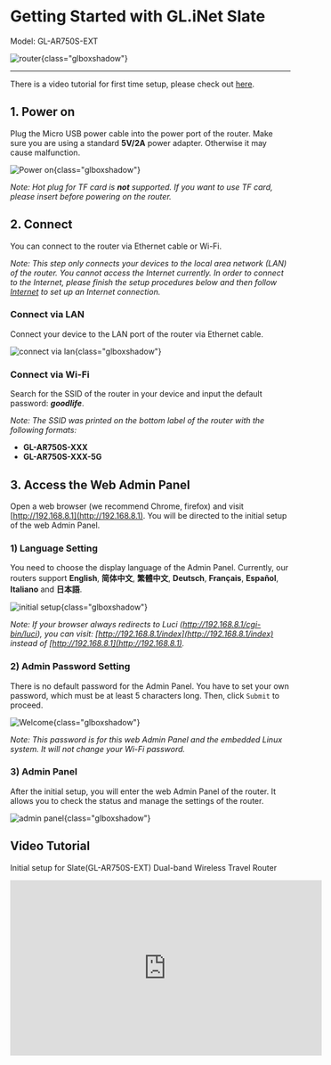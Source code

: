# Getting Started with GL.iNet Slate

Model: GL-AR750S-EXT

![router](https://static.gl-inet.com/docs/en/3/setup/slate/first-time_setup/router.jpg){class="glboxshadow"}

---

There is a video tutorial for first time setup, please check out [here](#video-tutorial).

## 1. Power on 

Plug the Micro USB power cable into the power port of the router. Make sure you are using a standard **5V/2A** power adapter. Otherwise it may cause malfunction.

![Power on](https://static.gl-inet.com/docs/en/3/setup/slate/first-time_setup/power1.jpg){class="glboxshadow"}

*Note: Hot plug for TF card is **not** supported. If you want to use TF card, please insert before powering on the router.*

## 2. Connect 

You can connect to the router via Ethernet cable or Wi-Fi.

*Note: This step only connects your devices to the local area network (LAN) of the router. You cannot access the Internet currently. In order to connect to the Internet, please finish the setup procedures below and then follow [Internet](internet.md) to set up an Internet connection.*

### Connect via LAN 
Connect your device to the LAN port of the router via Ethernet cable.

![connect via lan](https://static.gl-inet.com/docs/en/3/setup/slate/first-time_setup/connect.jpg){class="glboxshadow"}

### Connect via Wi-Fi

Search for the SSID of the router in your device and input the default password: ***goodlife***.

*Note: The SSID was printed on the bottom label of the router with the following formats:*

- **GL-AR750S-XXX**
- **GL-AR750S-XXX-5G**

## 3. Access the Web Admin Panel

Open a web browser (we recommend Chrome, firefox) and visit [http://192.168.8.1](http://192.168.8.1). You will be directed to the initial setup of the web Admin Panel.

### 1) Language Setting

You need to choose the display language of the Admin Panel. Currently, our routers support **English**, **简体中文**, **繁體中文**, **Deutsch**, **Français**, **Español**, **Italiano** and **日本語**. 

![initial setup](https://static.gl-inet.com/docs/en/3/setup/slate/first-time_setup/welcome.jpg){class="glboxshadow"}

*Note: If your browser always redirects to Luci (http://192.168.8.1/cgi-bin/luci), you can  visit: [http://192.168.8.1/index](http://192.168.8.1/index) instead of [http://192.168.8.1](http://192.168.8.1).*

### 2) Admin Password Setting

There is no default password for the Admin Panel. You have to set your own password, which must be at least 5 characters long. Then, click `Submit` to proceed.

![Welcome](https://static.gl-inet.com/docs/en/3/setup/slate/first-time_setup/password.jpg){class="glboxshadow"}

*Note: This password is for this web Admin Panel and the embedded Linux system. It will not change your Wi-Fi password.*

### 3) Admin Panel

After the initial setup, you will enter the web Admin Panel of the router. It allows you to check the status and manage the settings of the router.

![admin panel](https://static.gl-inet.com/docs/en/3/setup/slate/first-time_setup/main_ui.jpg){class="glboxshadow"}

## Video Tutorial

Initial setup for Slate(GL-AR750S-EXT) Dual-band Wireless Travel Router

<iframe width="560" height="315" src="https://www.youtube.com/embed/cpN3ZXDBzi0" title="YouTube video player" frameborder="0" allow="accelerometer; autoplay; clipboard-write; encrypted-media; gyroscope; picture-in-picture" allowfullscreen></iframe>
